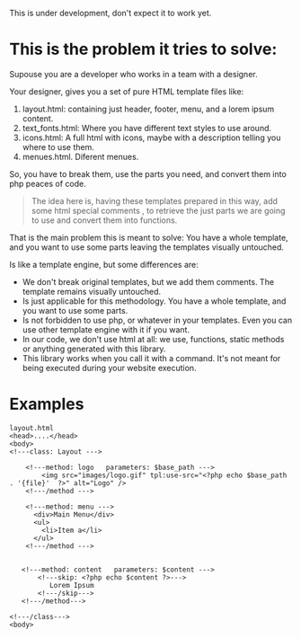 This is under development, don't expect it to work yet.

This is the problem it tries to solve:
======================================

Supouse you are a developer who works in a team with a designer.

Your designer, gives you a set of pure HTML template files like:

1.   layout.html: containing just header, footer, menu, and a lorem ipsum content.
2.   text_fonts.html: Where you have different text styles to use around.
3.   icons.html: A full html with icons, maybe with a description telling you where to use them.
4.   menues.html. Diferent menues.

So, you have to break them, use the parts you need, and convert them into php peaces of code.

> The idea here is, having these templates prepared in this way, add some html special comments <!--- special tag --->, to retrieve the just parts we are going to use and convert them into functions. 

That is the main problem this is meant to solve: You have a whole template, and you want to use some parts leaving the templates visually untouched.

Is like a template engine, but some differences are:
  + We don't break original templates, but we add them comments. The template remains visually untouched.
  + Is just applicable for this methodology. You have a whole template, and you want to use some parts.
  + Is not forbidden to use php, or whatever in your templates. Even you can use other template engine with it if you want.
  + In our code, we don't use html at all: we use, functions, static methods or anything generated with this library.
  + This library works when you call it with a command. It's not meant for being executed during your website execution.
 

Examples
========

    layout.html
    <head>....</head>
    <body>
    <!---class: Layout --->

	    <!---method: logo   parameters: $base_path --->
		    <img src="images/logo.gif" tpl:use-src="<?php echo $base_path . '{file}'  ?>" alt="Logo" />
        <!---/method --->

	    <!---method: menu --->
          <div>Main Menu</div>
          <ul>
            <li>Item a</li>
          </ul>
        <!---/method --->


       <!---method: content   parameters: $content --->
           <!---skip: <?php echo $content ?>--->
              Lorem Ipsum
           <!---/skip--->
       <!---/method--->

    <!---/class--->
    <body>
    

